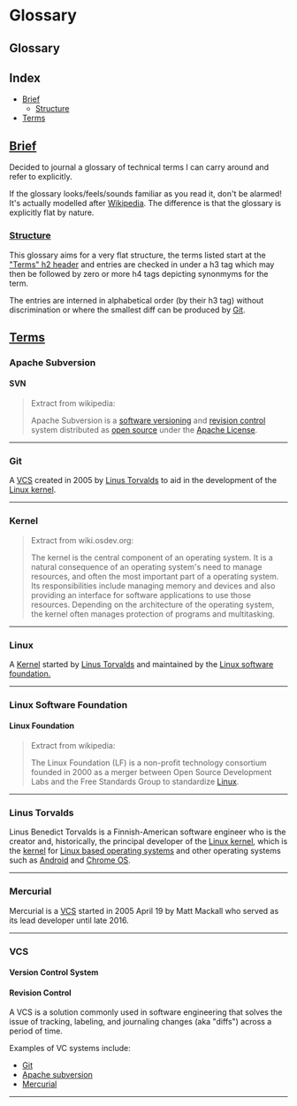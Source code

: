 <!--- README generated by rdme: https://github.com/menatl32/rdme --->
# Glossary
## Glossary

## Index

  - [Brief](#Brief)
    - [Structure](#Structure)
  - [Terms](#Terms)

## [Brief](#Index)

Decided to journal a glossary of technical terms I can carry around and refer
to explicitly.

If the glossary looks/feels/sounds familiar as you read it, don't be alarmed!
It's actually modelled after [Wikipedia](#https://wikipedia.org). The
difference is that the glossary is explicitly flat by nature.

### [Structure](#Brief)

This glossary aims for a very flat structure, the terms listed start at the
["Terms" h2 header](#Terms) and entries are checked in under a h3 tag which
may then be followed by zero or more h4 tags depicting synonmyms for the term.

The entries are interned in alphabetical order (by their h3 tag) without
discrimination or where the smallest diff can be produced by [Git](#Git).

## [Terms](#Index)

### Apache Subversion
#### SVN

> Extract from wikipedia:
>
> Apache Subversion is a [software versioning](#Software-Versioning) and
> [revision control](#Revision-Control) system distributed as
> [open source](#Open-Source) under the [Apache License](#Apache-License).

***

### Git

A [VCS](#VCS) created in 2005 by [Linus Torvalds](#Linus-Torvalds) to aid in
the development of the [Linux kernel](#Linux).

***

### Kernel

> Extract from wiki.osdev.org:
>
> The kernel is the central component of an operating system. It is a natural
> consequence of an operating system's need to manage resources, and often the 
> most important part of a operating system. Its responsibilities include 
> managing memory and devices and also providing an interface for software 
> applications to use those resources. Depending on the architecture of the 
> operating system, the kernel often manages protection of programs and 
> multitasking.

***

### Linux

A [Kernel](#Kernel) started by [Linus Torvalds](#Linus-Torvalds) and maintained
by the [Linux software foundation.](#Linux-Software-Foundation)

***

### Linux Software Foundation
#### Linux Foundation

> Extract from wikipedia:
>
> The Linux Foundation (LF) is a non-profit technology consortium founded in
> 2000 as a merger between Open Source Development Labs and the Free Standards
> Group to standardize [Linux](#Linux).

***

### Linus Torvalds

Linus Benedict Torvalds is a Finnish-American software engineer who is the
creator and, historically, the principal developer of the
[Linux kernel](#Linux), which is the [kernel](#Kernel) for
[Linux based operating systems](#Linux-Based-Operating-Systems) and other
operating systems such as [Android](#Android) and [Chrome OS](#Chrome-OS).

***

### Mercurial

Mercurial is a [VCS](#VCS) started in 2005 April 19 by Matt Mackall who served
as its lead developer until late 2016.

***

### VCS
#### Version Control System
#### Revision Control

A VCS is a solution commonly used in software engineering that solves the
issue of tracking, labeling, and journaling changes (aka "diffs") across a
period of time.

Examples of VC systems include:

 - [Git](#Git)
 - [Apache subversion](#Apache-Subversion)
 - [Mercurial](#Mercurial)

***

